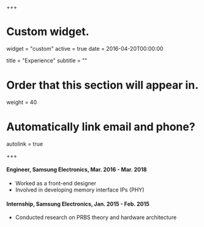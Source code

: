 +++
# Custom widget.
widget = "custom"
active = true
date = 2016-04-20T00:00:00

title = "Experience"
subtitle = ""

# Order that this section will appear in.
weight = 40

# Automatically link email and phone?
autolink = true

+++

#### Engineer, Samsung Electronics, Mar. 2016 - Mar. 2018
* Worked as a front-end designer
* Involved in developing memory interface IPs (PHY)


#### Internship, Samsung Electronics, Jan. 2015 - Feb. 2015
* Conducted research on PRBS theory and hardware architecture



